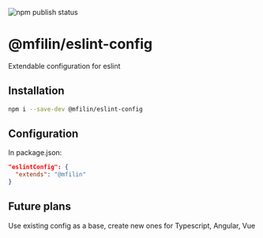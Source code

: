 ![npm publish status](https://github.com/Gortyser/eslint-config/actions/workflows/npm-publish.yml/badge.svg)

# @mfilin/eslint-config

Extendable configuration for eslint

## Installation

```bash
npm i --save-dev @mfilin/eslint-config
```

## Configuration

In package.json:

```json
"eslintConfig": {
  "extends": "@mfilin"
}
```

## Future plans

Use existing config as a base, create new ones for Typescript, Angular, Vue
